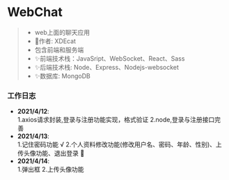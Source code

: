 # WebChat
>* web上面的聊天应用
>* 🍉作者: XDEcat
>* 包含前端和服务端
>* ✨前端技术栈：JavaSript、WebSocket、React、Sass
>* ✨后端技术栈: Node、Express、Nodejs-websocket
>* ✨数据库: MongoDB

### 工作日志
* **2021/4/12**:<br/>
  1.axios请求封装,登录与注册功能实现，格式验证
  2.node,登录与注册接口完善
* **2021/4/13**:<br/>
  1.记住密码功能  √
  2.个人资料修改功能(修改用户名、密码、年龄、性别)、上传头像功能、退出登录 🍖
* **2021/4/14**:<br/>
  1.弹出框
  2.上传头像功能